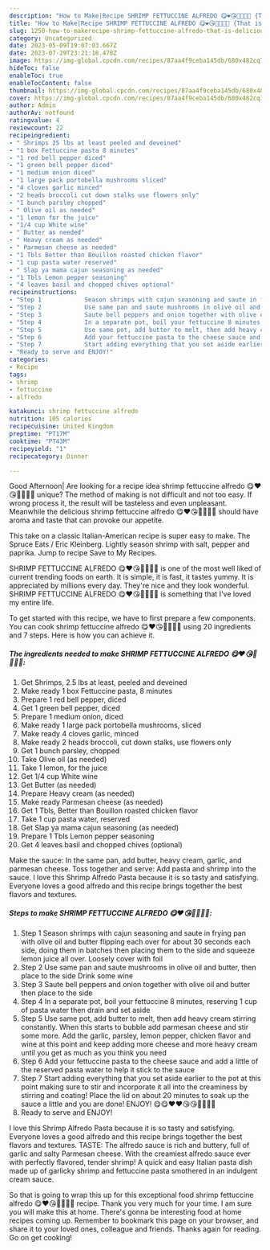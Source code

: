 ```yaml
---
description: "How to Make|Recipe SHRIMP FETTUCCINE ALFREDO 😋❤️😘💋💋💋🥰 {That is Delicious"
title: "How to Make|Recipe SHRIMP FETTUCCINE ALFREDO 😋❤️😘💋💋💋🥰 {That is Delicious"
slug: 1250-how-to-makerecipe-shrimp-fettuccine-alfredo-that-is-delicious
category: Uncategorized
date: 2023-05-09T19:07:03.667Z
date: 2023-07-29T23:21:18.478Z
image: https://img-global.cpcdn.com/recipes/87aa4f9ceba145db/680x482cq70/shrimp-fettuccine-alfredo-recipe-main-photo.jpg
hideToc: false
enableToc: true
enableTocContent: false
thumbnail: https://img-global.cpcdn.com/recipes/87aa4f9ceba145db/680x482cq70/shrimp-fettuccine-alfredo-recipe-main-photo.jpg
cover: https://img-global.cpcdn.com/recipes/87aa4f9ceba145db/680x482cq70/shrimp-fettuccine-alfredo-recipe-main-photo.jpg
author: Admin
authorAv: notfound
ratingvalue: 4
reviewcount: 22
recipeingredient:
- " Shrimps 25 lbs at least peeled and deveined"
- "1 box Fettuccine pasta 8 minutes"
- "1 red bell pepper diced"
- "1 green bell pepper diced"
- "1 medium onion diced"
- "1 large pack portobella mushrooms sliced"
- "4 cloves garlic minced"
- "2 heads broccoli cut down stalks use flowers only"
- "1 bunch parsley chopped"
- " Olive oil as needed"
- "1 lemon for the juice"
- "1/4 cup White wine"
- " Butter as needed"
- " Heavy cream as needed"
- " Parmesan cheese as needed"
- "1 Tbls Better than Bouillon roasted chicken flavor"
- "1 cup pasta water reserved"
- " Slap ya mama cajun seasoning as needed"
- "1 Tbls Lemon pepper seasoning"
- "4 leaves basil and chopped chives optional"
recipeinstructions:
- "Step 1            Season shrimps with cajun seasoning and saute in frying pan with olive oil and butter flipping each over for about 30 seconds each side, doing them in batches then placing them to the side and squeeze lemon juice all over. Loosely cover with foil"
- "Step 2            Use same pan and saute mushrooms in olive oil and butter, then place to the side Drink some wine"
- "Step 3            Saute bell peppers and onion together with olive oil and butter then place to the side"
- "Step 4            In a separate pot, boil your fettuccine 8 minutes, reserving 1 cup of pasta water then drain and set aside"
- "Step 5            Use same pot, add butter to melt, then add heavy cream stirring constantly. When this starts to bubble add parmesan cheese and stir some more. Add the garlic, parsley, lemon pepper, chicken flavor and wine at this point and keep adding more cheese and more heavy cream until you get as much as you think you need"
- "Step 6            Add your fettuccine pasta to the cheese sauce and add a little of the reserved pasta water to help it stick to the sauce"
- "Step 7            Start adding everything that you set aside earlier to the pot at this point making sure to stir and incorporate it all into the creaminess by stirring and coating! Place the lid on about 20 minutes to soak up the sauce a little and you are done! ENJOY! 😋😋❤️❤️😘😘💋💋🥰🥰"
- "Ready to serve and ENJOY!"
categories:
- Recipe
tags:
- shrimp
- fettuccine
- alfredo

katakunci: shrimp fettuccine alfredo 
nutrition: 105 calories
recipecuisine: United Kingdom
preptime: "PT17M"
cooktime: "PT43M"
recipeyield: "1"
recipecategory: Dinner

---
```



Good Afternoon| Are looking for a recipe idea shrimp fettuccine alfredo 😋❤️😘💋💋💋🥰 unique? The method of making is not difficult and not too easy. If wrong process it, the result will be tasteless and even unpleasant. Meanwhile the delicious shrimp fettuccine alfredo 😋❤️😘💋💋💋🥰 should have aroma and taste that can provoke our appetite.





This take on a classic Italian-American recipe is super easy to make. The Spruce Eats / Eric Kleinberg. Lightly season shrimp with salt, pepper and paprika. Jump to recipe Save to My Recipes.

SHRIMP FETTUCCINE ALFREDO 😋❤️😘💋💋💋🥰 is one of the most well liked of current trending foods on earth. It is simple, it is fast, it tastes yummy. It is appreciated by millions every day. They're nice and they look wonderful. SHRIMP FETTUCCINE ALFREDO 😋❤️😘💋💋💋🥰 is something that I've loved my entire life.


To get started with this recipe, we have to first prepare a few components. You can cook shrimp fettuccine alfredo 😋❤️😘💋💋💋🥰 using 20 ingredients and 7 steps. Here is how you can achieve it.

<!--inarticleads1-->

##### The ingredients needed to make SHRIMP FETTUCCINE ALFREDO 😋❤️😘💋💋💋🥰:

1. Get  Shrimps, 2.5 lbs at least, peeled and deveined
1. Make ready 1 box Fettuccine pasta, 8 minutes
1. Prepare 1 red bell pepper, diced
1. Get 1 green bell pepper, diced
1. Prepare 1 medium onion, diced
1. Make ready 1 large pack portobella mushrooms, sliced
1. Make ready 4 cloves garlic, minced
1. Make ready 2 heads broccoli, cut down stalks, use flowers only
1. Get 1 bunch parsley, chopped
1. Take  Olive oil (as needed)
1. Take 1 lemon, for the juice
1. Get 1/4 cup White wine
1. Get  Butter (as needed)
1. Prepare  Heavy cream (as needed)
1. Make ready  Parmesan cheese (as needed)
1. Get 1 Tbls, Better than Bouillon roasted chicken flavor
1. Take 1 cup pasta water, reserved
1. Get  Slap ya mama cajun seasoning (as needed)
1. Prepare 1 Tbls Lemon pepper seasoning
1. Get 4 leaves basil and chopped chives (optional)


Make the sauce: In the same pan, add butter, heavy cream, garlic, and parmesan cheese. Toss together and serve: Add pasta and shrimp into the sauce. I love this Shrimp Alfredo Pasta because it is so tasty and satisfying. Everyone loves a good alfredo and this recipe brings together the best flavors and textures. 

<!--inarticleads2-->

##### Steps to make SHRIMP FETTUCCINE ALFREDO 😋❤️😘💋💋💋🥰:

1. Step 1            Season shrimps with cajun seasoning and saute in frying pan with olive oil and butter flipping each over for about 30 seconds each side, doing them in batches then placing them to the side and squeeze lemon juice all over. Loosely cover with foil
1. Step 2            Use same pan and saute mushrooms in olive oil and butter, then place to the side Drink some wine
1. Step 3            Saute bell peppers and onion together with olive oil and butter then place to the side
1. Step 4            In a separate pot, boil your fettuccine 8 minutes, reserving 1 cup of pasta water then drain and set aside
1. Step 5            Use same pot, add butter to melt, then add heavy cream stirring constantly. When this starts to bubble add parmesan cheese and stir some more. Add the garlic, parsley, lemon pepper, chicken flavor and wine at this point and keep adding more cheese and more heavy cream until you get as much as you think you need
1. Step 6            Add your fettuccine pasta to the cheese sauce and add a little of the reserved pasta water to help it stick to the sauce
1. Step 7            Start adding everything that you set aside earlier to the pot at this point making sure to stir and incorporate it all into the creaminess by stirring and coating! Place the lid on about 20 minutes to soak up the sauce a little and you are done! ENJOY! 😋😋❤️❤️😘😘💋💋🥰🥰
1. Ready to serve and ENJOY!

I love this Shrimp Alfredo Pasta because it is so tasty and satisfying. Everyone loves a good alfredo and this recipe brings together the best flavors and textures. TASTE: The alfredo sauce is rich and buttery, full of garlic and salty Parmesan cheese. With the creamiest alfredo sauce ever with perfectly flavored, tender shrimp! A quick and easy Italian pasta dish made up of garlicky shrimp and fettuccine pasta smothered in an indulgent cream sauce. 

So that is going to wrap this up for this exceptional food shrimp fettuccine alfredo 😋❤️😘💋💋💋🥰 recipe. Thank you very much for your time. I am sure you will make this at home. There's gonna be interesting food at home recipes coming up. Remember to bookmark this page on your browser, and share it to your loved ones, colleague and friends. Thanks again for reading. Go on get cooking!

